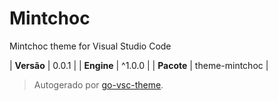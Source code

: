 # Mintchoc

Mintchoc theme for Visual Studio Code

| **Versão** | 0.0.1 |
| **Engine** | ^1.0.0 |
| **Pacote** | theme-mintchoc |

> Autogerado por [go-vsc-theme](https://github.com/natalbu/go-vsc-theme).
